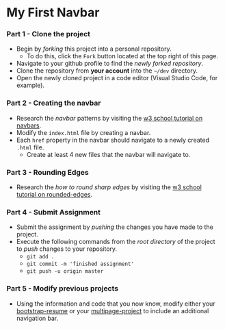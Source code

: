 # My First Navbar

### Part 1 - Clone the project
* Begin by _forking_ this project into a personal repository.
   * To do this, click the `Fork` button located at the top right of this page.
* Navigate to your github profile to find the _newly forked repository_.
* Clone the repository from **your account** into the `~/dev` directory.
* Open the newly cloned project in a code editor (Visual Studio Code, for example).

### Part 2 - Creating the navbar
* Research the _navbar_ patterns by visiting the [w3 school tutorial on navbars](https://www.w3schools.com/css/css_navbar.asp).
* Modify the `index.html` file by creating a navbar.
* Each `href` property in the navbar should navigate to a newly created `.html` file.
    * Create at least 4 new files that the navbar will navigate to.

### Part 3 - Rounding Edges
* Research the _how to round sharp edges_ by visiting the [w3 school tutorial on rounded-edges](https://www.w3schools.com/css/css3_borders.asp).

### Part 4 - Submit Assignment
* Submit the assignment by _pushing_ the changes you have made to the project.
* Execute the following commands from the _root directory_ of the project to _push_ changes to your repository.
    * `git add .`
    * `git commit -m 'finished assignment'`
    * `git push -u origin master`
    
### Part 5 - Modify previous projects
* Using the information and code that you now know, modify either your [bootstrap-resume](https://github.com/CodeDifferently/my-first-bootstrap-resume) or your [multipage-project](https://github.com/CodeDifferently/my-multipage-project) to include an additional navigation bar.
